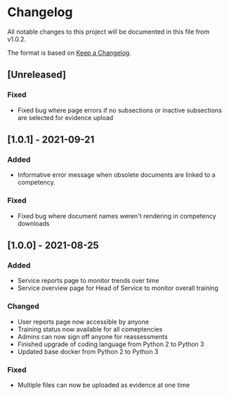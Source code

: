 # Changelog
All notable changes to this project will be documented in this file from v1.0.2.

The format is based on [Keep a Changelog](https://keepachangelog.com/en/1.0.0/).

## [Unreleased]
### Fixed
- Fixed bug where page errors if no subsections or inactive subsections are selected for evidence upload

## [1.0.1] - 2021-09-21
### Added
- Informative error message when obsolete documents are linked to a competency.

### Fixed
- Fixed bug where document names weren't rendering in competency downloads

## [1.0.0] - 2021-08-25
### Added
- Service reports page to monitor trends over time
- Service overview page for Head of Service to monitor overall training

### Changed
- User reports page now accessible by anyone
- Training status now available for all comeptencies
- Admins can now sign off anyone for reassessments
- Finished upgrade of coding language from Python 2 to Python 3
- Updated base docker from Python 2 to Python 3

### Fixed
- Multiple files can now be uploaded as evidence at one time